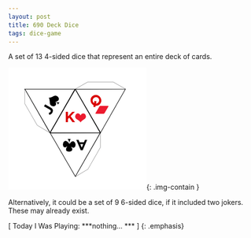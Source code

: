 ```yaml
---
layout: post
title: 690 Deck Dice
tags: dice-game
---
```

A set of 13 4-sided dice that represent an entire deck of cards. 

![DeckDice](/img/games/689_Deck_Dice.png "DeckDice"){: .img-contain }

Alternatively, it could be a set of 9 6-sided dice, if it included two jokers.  These may already exist.

[ Today I Was Playing: ***nothing… *** ]
{: .emphasis}